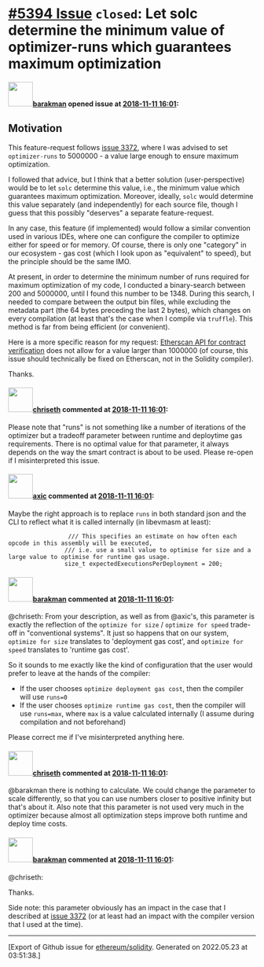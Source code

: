 # [\#5394 Issue](https://github.com/ethereum/solidity/issues/5394) `closed`: Let solc determine the minimum value of optimizer-runs which guarantees maximum optimization

#### <img src="https://avatars.githubusercontent.com/u/7003246?v=4" width="50">[barakman](https://github.com/barakman) opened issue at [2018-11-11 16:01](https://github.com/ethereum/solidity/issues/5394):

## Motivation

This feature-request follows [issue 3372](https://github.com/ethereum/solidity/issues/3372), where I was advised to set `optimizer-runs` to 5000000 - a value large enough to ensure maximum optimization.

I followed that advice, but I think that a better solution (user-perspective) would be to let `solc` determine this value, i.e., the minimum value which guarantees maximum optimization.
Moreover, ideally, `solc` would determine this value separately (and independently) for each source file, though I guess that this possibly "deserves" a separate feature-request.

In any case, this feature (if implemented) would follow a similar convention used in various IDEs, where one can configure the compiler to optimize either for speed or for memory.
Of course, there is only one "category" in our ecosystem - gas cost (which I look upon as "equivalent" to speed), but the principle should be the same IMO.

At present, in order to determine the minimum number of runs required for maximum optimization of my code, I conducted a binary-search between 200 and 5000000, until I found this number to be 1348.
During this search, I needed to compare between the output bin files, while excluding the metadata part (the 64 bytes preceding the last 2 bytes), which changes on every compilation (at least that's the case when I compile via `truffle`).
This method is far from being efficient (or convenient).

Here is a more specific reason for my request:
[Etherscan API for contract verification](https://etherscan.io/sourcecode-demo.html) does not allow for a value larger than 1000000 (of course, this issue should technically be fixed on Etherscan, not in the Solidity compiler).

Thanks.

#### <img src="https://avatars.githubusercontent.com/u/9073706?v=4" width="50">[chriseth](https://github.com/chriseth) commented at [2018-11-11 16:01](https://github.com/ethereum/solidity/issues/5394#issuecomment-438483388):

Please note that "runs" is not something like a number of iterations of the optimizer but a tradeoff parameter between runtime and deploytime gas requirements. There is no optimal value for that parameter, it always depends on the way the smart contract is about to be used. Please re-open if I misinterpreted this issue.

#### <img src="https://avatars.githubusercontent.com/u/20340?v=4" width="50">[axic](https://github.com/axic) commented at [2018-11-11 16:01](https://github.com/ethereum/solidity/issues/5394#issuecomment-438484334):

Maybe the right approach is to replace `runs` in both standard json and the CLI to reflect what it is called internally (in libevmasm at least):
```
                 /// This specifies an estimate on how often each opcode in this assembly will be executed,
                /// i.e. use a small value to optimise for size and a large value to optimise for runtime gas usage.
                size_t expectedExecutionsPerDeployment = 200;
```

#### <img src="https://avatars.githubusercontent.com/u/7003246?v=4" width="50">[barakman](https://github.com/barakman) commented at [2018-11-11 16:01](https://github.com/ethereum/solidity/issues/5394#issuecomment-438532465):

@chriseth:
From your description, as well as from @axic's, this parameter is exactly the reflection of the `optimize for size` / `optimize for speed` trade-off in "conventional systems".
It just so happens that on our system, `optimize for size` translates to 'deployment gas cost', and `optimize for speed` translates to 'runtime gas cost'.

So it sounds to me exactly like the kind of configuration that the user would prefer to leave at the hands of the compiler:
- If the user chooses `optimize deployment gas cost`, then the compiler will use `runs=0`
- If the user chooses `optimize runtime gas cost`, then the compiler will use `runs=max`, where `max` is a value calculated internally (I assume during compilation and not beforehand)

Please correct me if I've misinterpreted anything here.

#### <img src="https://avatars.githubusercontent.com/u/9073706?v=4" width="50">[chriseth](https://github.com/chriseth) commented at [2018-11-11 16:01](https://github.com/ethereum/solidity/issues/5394#issuecomment-438582575):

@barakman there is nothing to calculate. We could change the parameter to scale differently, so that you can use numbers closer to positive infinity but that's about it. Also note that this parameter is not used very much in the optimizer because almost all optimization steps improve both runtime and deploy time costs.

#### <img src="https://avatars.githubusercontent.com/u/7003246?v=4" width="50">[barakman](https://github.com/barakman) commented at [2018-11-11 16:01](https://github.com/ethereum/solidity/issues/5394#issuecomment-438590811):

@chriseth:

Thanks.

Side note: this parameter obviously has an impact in the case that I described at [issue 3372](https://github.com/ethereum/solidity/issues/3372) (or at least had an impact with the compiler version that I used at the time).


-------------------------------------------------------------------------------



[Export of Github issue for [ethereum/solidity](https://github.com/ethereum/solidity). Generated on 2022.05.23 at 03:51:38.]

